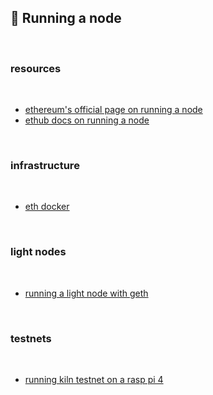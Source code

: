 ## 🌭 Running a node

<br>

### resources

<br>

* [ethereum's official page on running a node](https://ethereum.org/en/run-a-node/)
* [ethub docs on running a node](https://docs.ethhub.io/using-ethereum/running-an-ethereum-node/)

<br>

### infrastructure

<br>

* [eth docker](https://eth-docker.net/docs/About/Overview)

<br>

### light nodes

<br>


* [running a light node with geth](https://ethereum.org/en/developers/tutorials/run-light-node-geth/)

<br>

### testnets

<br>

* [running kiln testnet on a rasp pi 4](https://ethereum.org/en/developers/tutorials/run-node-raspberry-pi/)


